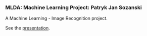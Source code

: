 ### MLDA: Machine Learning Project: Patryk Jan Sozanski

A Machine Learning - Image Recognition project.

See the [presentation](https://github.com/PatrykJanSozanski/MLDA/blob/main/PatrykJanSozański_MLDA_project.pdf).
